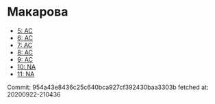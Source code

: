 # Макарова
- [5: AC](5.md)
- [6: AC](6.md)
- [7: AC](7.md)
- [8: AC](8.md)
- [9: AC](9.md)
- [10: NA](10.md)
- [11: NA](11.md)

Commit: 954a43e8436c25c640bca927cf392430baa3303b
 fetched at: 20200922-210436
